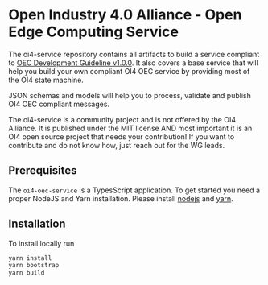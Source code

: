 # Open Industry 4.0 Alliance - Open Edge Computing Service
The oi4-service repository contains all artifacts to build a service compliant to [OEC Development Guideline v1.0.0](docs/OI4_OEC_Development_Guideline_V1.0.0.pdf).
It also covers a base service that will help you build your own compliant OI4 OEC service by providing most of the OI4 state machine.

JSON schemas and models will help you to process, validate and publish OI4 OEC compliant messages.

The oi4-service is a community project and is not offered by the OI4 Alliance. It is published under the MIT license
AND most important it is an OI4 open source project that needs your contribution!
If you want to contribute and do not know how, just reach out for the WG leads.

## Prerequisites
The `oi4-oec-service` is a TypesScript application. To get started you need a proper NodeJS and Yarn installation.
Please install [nodejs](https://nodejs.org/en) and [yarn](https://classic.yarnpkg.com/lang/en/docs/install/).

## Installation
To install locally run

```sh
yarn install
yarn bootstrap
yarn build
```
